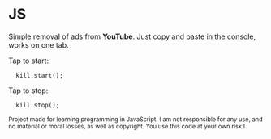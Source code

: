 # JS
Simple removal of ads from **YouTube**.
Just copy and paste in the console, works on one tab.

Tap to start: 
```javascripr
  kill.start();
```
Tap to stop: 
```javascripr
  kill.stop();
```
<small>Project made for learning programming in JavaScript. I am not responsible for any use, and no material or moral losses, as well as copyright. You use this code at your own risk.</smal>l
